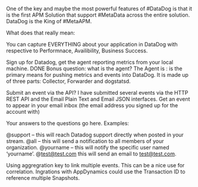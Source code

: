 One of the key and maybe the most powerful features of #DataDog is that it is the first APM Solution that support #MetaData across the entire solution. DataDog is the King of #MetaAPM.  

What does that really mean:

You can capture EVERYTHING about your application in DataDog with respective to Performnace, Availibility, Business Success.



Sign up for Datadog, get the agent reporting metrics from your local machine. DONE
Bonus question: what is the agent? The Agent is : is the primary means for pushing metrics and events into DataDog.  It is made up of three parts: Collector, Forwarder and dogstatsd. 

Submit an event via the API? I have submitted several events via the HTTP REST API and the Email Plain Text and Email JSON interfaces.
Get an event to appear in your email inbox (the email address you signed up for the account with)



Your answers to the questions go here.
Examples:

@support – this will reach Datadog support directly when posted in your stream.
@all – this will send a notification to all members of your organization.
@yourname – this will notify the specific user named ‘yourname’.
@test@test.com this will send an email to test@test.com.

Using aggregration key to link multiple events.   This can be a nice use for correlation.  Ingrations with AppDynamics could use the Transaction ID to reference multiple Snapshots. 




